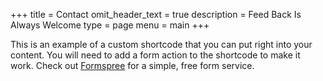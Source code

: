 +++
title = Contact
omit_header_text = true
description = Feed Back Is Always Welcome
type = page
menu = main
+++


This is an example of a custom shortcode that you can put right into your content. You will need to add a form action to the shortcode to make it work. Check out [Formspree](https://formspree.io/) for a simple, free form service. 

